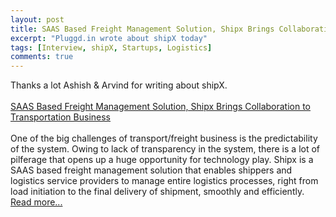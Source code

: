 ```yaml
---
layout: post
title: SAAS Based Freight Management Solution, Shipx Brings Collaboration to Transportation Business
excerpt: "Pluggd.in wrote about shipX today"
tags: [Interview, shipX, Startups, Logistics]
comments: true
---
```


Thanks a lot Ashish & Arvind for writing about shipX.
<br/>
<br/>
[SAAS Based Freight Management Solution, Shipx Brings Collaboration to Transportation Business](http://www.pluggd.in/freight-management-solution-shipx-297/)
<br/>
<br/>
One of the big challenges of transport/freight business is the predictability of the system. Owing to lack of transparency in the system, there is a lot of pilferage that opens up a huge opportunity for technology play. Shipx is a SAAS based freight management solution that enables shippers and logistics service providers to manage entire logistics processes, right from load initiation to the final delivery of shipment, smoothly and efficiently. [Read more...](http://www.pluggd.in/freight-management-solution-shipx-297/)
